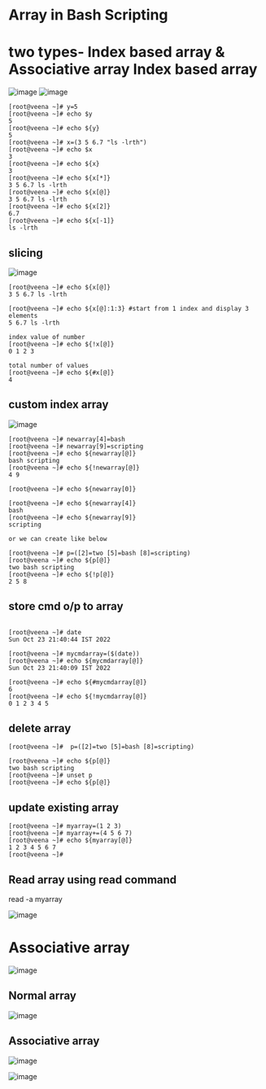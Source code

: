 Array in Bash Scripting
=======================

two types- Index based array &  Associative array
Index based array
=================


![image](https://user-images.githubusercontent.com/53966749/197399353-80c37e52-8bcf-4e6d-be50-26bb4329a6d6.png)
![image](https://user-images.githubusercontent.com/53966749/197399415-b3962a60-07ed-4ec9-a467-e4b56d1354b5.png)

```
[root@veena ~]# y=5
[root@veena ~]# echo $y
5
[root@veena ~]# echo ${y}
5
[root@veena ~]# x=(3 5 6.7 "ls -lrth")
[root@veena ~]# echo $x
3
[root@veena ~]# echo ${x}
3
[root@veena ~]# echo ${x[*]}
3 5 6.7 ls -lrth
[root@veena ~]# echo ${x[@]}
3 5 6.7 ls -lrth
[root@veena ~]# echo ${x[2]}
6.7
[root@veena ~]# echo ${x[-1]}
ls -lrth

```

slicing
--------
![image](https://user-images.githubusercontent.com/53966749/197402936-f773c3bf-084b-45c7-a77c-f96c37ca36c5.png)

```
[root@veena ~]# echo ${x[@]}
3 5 6.7 ls -lrth

[root@veena ~]# echo ${x[@]:1:3} #start from 1 index and display 3 elements
5 6.7 ls -lrth

index value of number
[root@veena ~]# echo ${!x[@]}
0 1 2 3

total number of values
[root@veena ~]# echo ${#x[@]}
4
```

custom index array
-------------------
![image](https://user-images.githubusercontent.com/53966749/197402886-953219fc-b5c2-451f-8813-a5263061b8d9.png)

```
[root@veena ~]# newarray[4]=bash
[root@veena ~]# newarray[9]=scripting
[root@veena ~]# echo ${newarray[@]}
bash scripting
[root@veena ~]# echo ${!newarray[@]}
4 9

[root@veena ~]# echo ${newarray[0]}

[root@veena ~]# echo ${newarray[4]}
bash
[root@veena ~]# echo ${newarray[9]}
scripting

or we can create like below

[root@veena ~]# p=([2]=two [5]=bash [8]=scripting)
[root@veena ~]# echo ${p[@]}
two bash scripting
[root@veena ~]# echo ${!p[@]}
2 5 8
``` 

store cmd o/p to array
------------------------
```

[root@veena ~]# date
Sun Oct 23 21:40:44 IST 2022

[root@veena ~]# mycmdarray=($(date))
[root@veena ~]# echo ${mycmdarray[@]}
Sun Oct 23 21:40:09 IST 2022

[root@veena ~]# echo ${#mycmdarray[@]}
6
[root@veena ~]# echo ${!mycmdarray[@]}
0 1 2 3 4 5
```
delete array
------------
```
[root@veena ~]#  p=([2]=two [5]=bash [8]=scripting)

[root@veena ~]# echo ${p[@]}
two bash scripting
[root@veena ~]# unset p
[root@veena ~]# echo ${p[@]}
```
update existing array
-----------------------
```
[root@veena ~]# myarray=(1 2 3)
[root@veena ~]# myarray+=(4 5 6 7)
[root@veena ~]# echo ${myarray[@]}
1 2 3 4 5 6 7
[root@veena ~]#
```
Read array using read command
-----------------------------
read -a myarray

![image](https://user-images.githubusercontent.com/53966749/197403677-cfe922be-8c03-45d8-b1b8-45a10457a5cd.png)

Associative array
=================
![image](https://user-images.githubusercontent.com/53966749/197404061-da2670f6-65a6-4ab4-a620-b8d497983b51.png)

Normal array
-----------

![image](https://user-images.githubusercontent.com/53966749/197404116-6f3df168-382e-4b72-bb7c-2744962217e3.png)

Associative array
-----------------
![image](https://user-images.githubusercontent.com/53966749/197404195-33f2c970-d782-474a-9433-a49b7186bb8d.png)

![image](https://user-images.githubusercontent.com/53966749/197404229-6320b887-d17d-42fa-8be0-d3a4e565742b.png)




